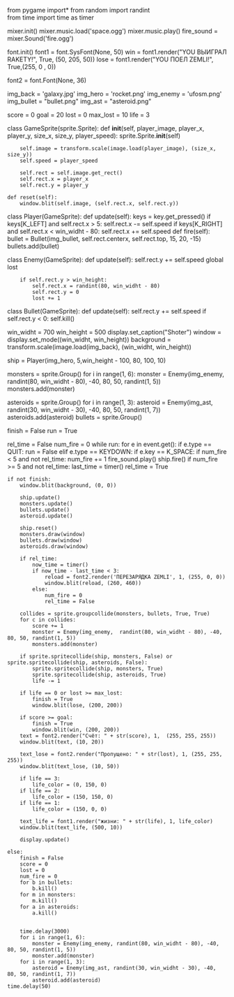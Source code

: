 from pygame import*
from random import randint  
from time import time as timer

mixer.init()
mixer.music.load('space.ogg')
mixer.music.play()
fire_sound = mixer.Sound('fire.ogg')

font.init()
font1 = font.SysFont(None, 50)
win = font1.render("YOU ВЫИГРАЛ RAKETY!", True, (50, 205, 50))
lose = font1.render("YOU ПОЕЛ ZEMLI!", True,(255, 0 , 0))

font2 = font.Font(None, 36)

img_back = 'galaxy.jpg'
img_hero = 'rocket.png'
img_enemy = 'ufosm.png'
img_bullet = "bullet.png"
img_ast = "asteroid.png"

score = 0
goal = 20
lost = 0
max_lost = 10
life = 3

class GameSprite(sprite.Sprite):
    def __init__(self, player_image, player_x, player_y, size_x, size_y, player_speed):
        sprite.Sprite.__init__(self)

        self.image = transform.scale(image.load(player_image), (size_x, size_y))
        self.speed = player_speed

        self.rect = self.image.get_rect()
        self.rect.x = player_x
        self.rect.y = player_y

    def reset(self):
        window.blit(self.image, (self.rect.x, self.rect.y))

class Player(GameSprite):
    def update(self):
        keys = key.get_pressed()
        if keys[K_LEFT] and self.rect.x > 5:
            self.rect.x -= self.speed
        if keys[K_RIGHT] and self.rect.x < win_widht - 80:
            self.rect.x += self.speed
    def fire(self):
        bullet = Bullet(img_bullet, self.rect.centerx, self.rect.top, 15, 20, -15)
        bullets.add(bullet)
        
class Enemy(GameSprite):
    def update(self):
        self.rect.y += self.speed
        global lost

        if self.rect.y > win_height:
            self.rect.x = randint(80, win_widht - 80)
            self.rect.y = 0
            lost += 1
class Bullet(GameSprite):
    def update(self):
        self.rect.y += self.speed
        if self.rect.y < 0:
            self.kill()

win_widht = 700
win_height = 500
display.set_caption("Shoter")
window = display.set_mode((win_widht, win_height))
background = transform.scale(image.load(img_back), (win_widht, win_height))

ship = Player(img_hero, 5,win_height - 100, 80, 100, 10)

monsters = sprite.Group()
for i in range(1, 6):
    monster = Enemy(img_enemy, randint(80, win_widht - 80), -40, 80, 50, randint(1, 5))
    monsters.add(monster)

asteroids = sprite.Group()
for i in range(1, 3):
    asteroid = Enemy(img_ast, randint(30, win_widht - 30), -40, 80, 50, randint(1, 7))
    asteroids.add(asteroid)
bullets = sprite.Group()

finish = False
run = True

rel_time = False
num_fire = 0
while run:
    for e in event.get():
        if e.type == QUIT:
            run = False
        elif e.type == KEYDOWN:
            if e.key == K_SPACE:
                if num_fire < 5 and not rel_time:
                    num_fire += 1
                    fire_sound.play()
                    ship.fire()
                if num_fire >= 5 and not rel_time:
                    last_time = timer()
                    rel_time = True


    if not finish:
        window.blit(background, (0, 0))

        ship.update()
        monsters.update()
        bullets.update()
        asteroid.update()

        ship.reset()
        monsters.draw(window)
        bullets.draw(window)
        asteroids.draw(window)

        if rel_time:
            now_time = timer()
            if now_time - last_time < 3:
                reload = font2.render('ПЕРЕЗАРЯДКА ZEMLI', 1, (255, 0, 0))
                window.blit(reload, (260, 460))
            else:
                num_fire = 0
                rel_time = False

        collides = sprite.groupcollide(monsters, bullets, True, True)
        for c in collides:
            score += 1
            monster = Enemy(img_enemy,  randint(80, win_widht - 80), -40, 80, 50, randint(1, 5))
            monsters.add(monster)

        if sprite.spritecollide(ship, monsters, False) or sprite.spritecollide(ship, asteroids, False):
            sprite.spritecollide(ship, monsters, True)
            sprite.spritecollide(ship, asteroids, True)
            life -= 1

        if life == 0 or lost >= max_lost:
            finish = True
            window.blit(lose, (200, 200))

        if score >= goal:
            finish = True
            window.blit(win, (200, 200))
        text = font2.render("Счёт: " + str(score), 1,  (255, 255, 255))
        window.blit(text, (10, 20))

        text_lose = font2.render("Пропущено: " + str(lost), 1, (255, 255, 255))
        window.blit(text_lose, (10, 50))

        if life == 3:
            life_color = (0, 150, 0)
        if life == 2:
            life_color = (150, 150, 0)
        if life == 1:
            life_color = (150, 0, 0)

        text_life = font1.render("жизни: " + str(life), 1, life_color)
        window.blit(text_life, (500, 10))

        display.update()

    else:
        finish = False
        score = 0
        lost = 0
        num_fire = 0
        for b in bullets:
            b.kill()
        for m in monsters:
            m.kill()
        for a in asteroids:
            a.kill()


        time.delay(3000)
        for i in range(1, 6):
            monster = Enemy(img_enemy, randint(80, win_widht - 80), -40, 80, 50, randint(1, 5))
            monster.add(monster)
        for i in range(1, 3):
            asteroid = Enemy(img_ast, randint(30, win_widht - 30), -40, 80, 50, randint(1, 7))
            asteroid.add(asteroid)
    time.delay(50)
